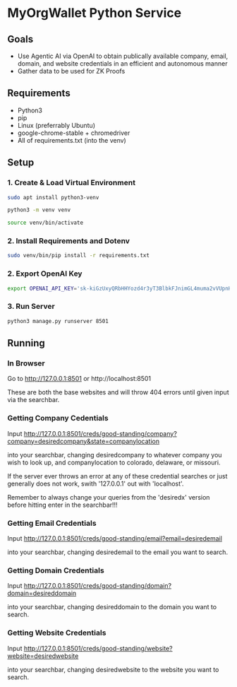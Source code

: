 # MyOrgWallet Python Service

## Goals

* Use Agentic AI via OpenAI to obtain publically available company, email, domain, and website credentials in an efficient and autonomous manner
* Gather data to be used for ZK Proofs

## Requirements

* Python3
* pip
* Linux (preferrably Ubuntu)
* google-chrome-stable + chromedriver
* All of requirements.txt (into the venv)

## Setup

### 1. Create & Load Virtual Environment

```sh
sudo apt install python3-venv

python3 -m venv venv

source venv/bin/activate
```

### 2. Install Requirements and Dotenv

```sh
sudo venv/bin/pip install -r requirements.txt

```

### 2. Export OpenAI Key

```sh
export OPENAI_API_KEY='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'
```

### 3. Run Server

```sh
python3 manage.py runserver 8501
```
## Running
### In Browser

  Go to http://127.0.0.1:8501 or http://localhost:8501

  These are both the base websites and will throw 404 errors until given input via the searchbar.

### Getting Company Cedentials

  Input http://127.0.0.1:8501/creds/good-standing/company?company=desiredcompany&state=companylocation 

  into your searchbar, changing desiredcompany to whatever company you wish to look up, and companylocation to colorado, delaware, or missouri.

  If the server ever throws an error at any of these credential searches or just generally does not work, swith '127.0.0.1' out with 'localhost'.

  Remember to always change your queries from the 'desiredx' version before hitting enter in the searchbar!!!

### Getting Email Credentials

  Input http://127.0.0.1:8501/creds/good-standing/email?email=desiredemail

  into your searchbar, changing desiredemail to the email you want to search.

### Getting Domain Credentials

  Input http://127.0.0.1:8501/creds/good-standing/domain?domain=desireddomain

  into your searchbar, changing desireddomain to the domain you want to search.

### Getting Website Credentials

  Input http://127.0.0.1:8501/creds/good-standing/website?website=desiredwebsite

  into your searchbar, changing desiredwebsite to the website you want to search.
